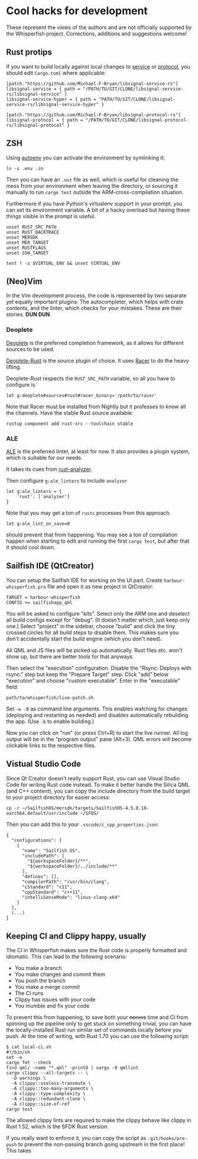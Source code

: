 # Cool hacks for development

These represent the views of the authors and are not officially
supported by the Whisperfish project. Corrections, additions and
suggestions welcome!

## Rust protips

If you want to build locally against local changes to
[service](https://github.com/Michael-F-Bryan/libsignal-service-rs) or
[protocol](https://github.com/Michael-F-Bryan/libsignal-protocol-rs),
you should edit `Cargo.toml` where applicable:

    [patch."https://github.com/Michael-F-Bryan/libsignal-service-rs"]
    libsignal-service = { path = "/PATH/TO/GIT/CLONE/libsignal-service-rs/libsignal-service" }
    libsignal-service-hyper = { path = "PATH/TO/GIT/CLONE/libsignal-service-rs/libsignal-service-hyper" }

    [patch."https://github.com/Michael-F-Bryan/libsignal-protocol-rs"]
    libsignal-protocol = { path = "/PATH/TO/GIT/CLONE/libsignal-protocol-rs/libsignal-protocol" }

## ZSH

Using [autoenv](https://github.com/zpm-zsh/autoenv) you can activate the
environment by symlinking it:

    ln -s .env .in

Then you can have an `.out` file as well, which is useful for cleaning
the mess from your environment when leaving the directory, or sourcing
it manually to run `cargo test` outside the ARM-cross-compilation
situation.

Furthermore if you have Python's virtualenv support in your prompt, you
can set its environment variable. A bit of a hacky overload but having
these things visible in the prompt is useful.

    unset RUST_SRC_PATH
    unset RUST_BACKTRACE
    unset MERSDK
    unset MER_TARGET
    unset RUSTFLAGS
    unset SSH_TARGET

    test ! -z $VIRTUAL_ENV && unset VIRTUAL_ENV

## (Neo)Vim

In the Vim development process, the code is represented by two separate
yet equally important plugins: The autocompleter, which helps with crate
contents, and the linter, which checks for your mistakes. These are
their stories. **DUN DUN**.

### Deoplete

[Deoplete](https://github.com/Shougo/deoplete.nvim) is the preferred
completion framework, as it allows for different sources to be used.

[Deoplete-Rust](https://github.com/sebastianmarkow/deoplete-rust) is the
source plugin of choice. It uses
[Racer](https://github.com/racer-rust/racer) to do the heavy lifting.

Deoplete-Rust respects the `RUST_SRC_PATH` variable, so all
you have to configure is

    let g:deoplete#sources#rust#racer_binary='/path/to/racer'

Note that Racer must be installed from Nightly but it professes to know
all the channels. Have the stable Rust source available:

    rustup component add rust-src --toolchain stable

### ALE

[ALE](https://github.com/dense-analysis/ale) is the preferred linter, at
least for now. It also provides a plugin system, which is suitable for
our needs.

It takes its cues from
[rust-analyzer](https://rust-analyzer.github.io/manual.html#rust-analyzer-language-server-binary).

Then configure `g:ale_linters` to include `analyzer`

    let g:ale_linters = {
        'rust': ['analyzer']
    }

Note that you may get a ton of `rustc` processes from this
approach.

    let g:ale_lint_on_save=0

should prevent that from happening. You may see a ton of compilation
happen when starting to edit and running the first `cargo test`,
but after that it should cool down.

## Sailfish IDE (QtCreator)

You can setup the Sailfish IDE for working on the UI part. Create
`harbour-whisperfish.pro` file and open it as new project in QtCreator:

    TARGET = harbour-whisperfish
    CONFIG += sailfishapp_qml

You will be asked to configure "kits". Select only the ARM one and
deselect all build configs except for "debug". (It doesn't matter
which, just keep only one.) Select "project" in the sidebar, choose
"build" and click the tiny crossed circles for all build steps to
disable them. This makes sure you don't accidentally start the build
engine (which you don't need).

All QML and JS files will be picked up automatically. Rust files etc.
won't show up, but there are better tools for that anyways.

Then select the "execution" configuration. Disable the "Rsync:
Deploys with rsync." step but keep the "Prepare Target" step. Click
"add" below "execution" and choose "custom executable". Enter in
the "executable" field:

    path/to/whisperfish/live-patch.sh

Set `-w -B` as command line arguments. This enables watching
for changes (deploying and restarting as needed) and disables
automatically rebuilding the app. (Use `-b` to enable building.)

Now you can click on "run" (or press Ctrl+R) to start the live runner.
All log output will be in the "program output" pane (Alt+3). QML
errors will become clickable links to the respective files.

## Vistual Studio Code

Since Qt Creator doesn't really support Rust, you can use Visual
Studio Code for writing Rust code instead. To make it better handle
the Silica QML (and C++ content), you can copy the include directory
from the build target to your project directory for easier access:

    cp -r ~/SailfishOS/mersdk/targets/SailfishOS-4.5.0.18-aarch64.default/usr/include ~/SFOS/

Then you can add this to your `.vscode/c_cpp_properties.json`:

    {
      "configurations": [
        {
          "name": "Sailfish OS",
          "includePath": [
            "${workspaceFolder}/**",
            "${workspaceFolder}/../include/**"
          ],
          "defines": [],
          "compilerPath": "/usr/bin/clang",
          "cStandard": "c11",
          "cppStandard": "c++11",
          "intelliSenseMode": "linux-clang-x64"
        }
      ],
      (...)
    }

## Keeping CI and Clippy happy, usually

The CI in Whisperfish makes sure the Rust code is properly formatted
and idiomatic. This can lead to the following scenario:

- You make a branch
- You make changes and commit them
- You push the branch
- You make a merge commit
- The CI runs
- Clippy has issues with your code
- You mumble and fix your code

To prevent this from happening, to save both your ~~nerves~~ time
and CI from spinning up the pipeline only to get stuck on something
trivial, you can have the locally-installed Rust run similar set of
commands locally before you push. At the time of writing,
with Rust 1.70 you can use the following script:

    $ cat local-ci.sh
    #!/bin/sh
    set -e
    cargo fmt --check
    find qml/ -name "*.qml" -print0 | xargs -0 qmllint
    cargo clippy --all-targets -- \
      -D warnings \
      -A clippy::useless-transmute \
      -A clippy::too-many-arguments \
      -A clippy::type-complexity \
      -A clippy::redundant-clone \
      -A clippy::size-of-ref
    cargo test

The allowed clippy lints are required to make the clippy behave
like clippy in Rust 1.52, which is the SFDK Rust version.

If you really want to enforce it, you can copy the script as
`.git/hooks/pre-push` to prevent the non-passing branch going upstream  in the
first place! This takes
